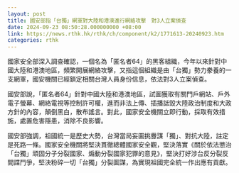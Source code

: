 ```yaml
---
layout: post
title: 國安部指「台獨」網軍對大陸和港澳進行網絡攻擊　對3人立案偵查
date: 2024-09-23 08:50:28.000000000 +08:00
link: https://news.rthk.hk/rthk/ch/component/k2/1771613-20240923.htm
categories: rthk
---
```


國家安全部深入調查確認，一個名為「匿名者64」的黑客組織，今年以來針對中國大陸和港澳地區，頻繁開展網絡攻擊，又指這個組織是由「台獨」勢力豢養的一支網軍，國安機關已經鎖定相關台灣人員身份信息，依法對3人立案偵查。

國安部說，「匿名者64」針對中國大陸和港澳地區，試圖獲取有關門戶網站、戶外電子螢幕、網絡電視等控制許可權，進而非法上傳、插播詆毀大陸政治制度和大政方針的內容，顛倒黑白，散布謠言。對此，國家安全機關立即行動，採取有效措施，處置危害隱患，消除不良影響。

國安部強調，祖國統一是歷史大勢，台灣當局妄圖挑釁謀「獨」、對抗大陸，註定是死路一條。國家安全機關將堅決貫徹總體國家安全觀，堅決落實《關於依法懲治「台獨」頑固分子分裂國家、煽動分裂國家犯罪的意見》，堅決打好涉台反分裂反間諜鬥爭，堅決粉碎一切「台獨」分裂圖謀，為實現祖國完全統一作出應有貢獻。
